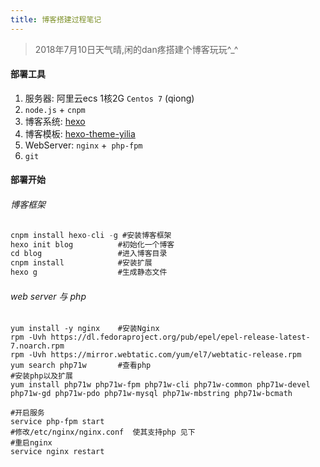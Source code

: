 ```yaml
---
title: 博客搭建过程笔记
---
```


> 2018年7月10日天气晴,闲的dan疼搭建个博客玩玩^_^

#### 部署工具

1. 服务器: 阿里云ecs 1核2G `Centos 7` (qiong)
2. `node.js` + `cnpm`
3. 博客系统: [hexo](https://hexo.io/)
4. 博客模板: [hexo-theme-yilia](https://github.com/litten/hexo-theme-yilia)
5. WebServer: `nginx` +` php-fpm`
6. `git`

#### 部署开始

###### 博客框架

```javascript
cnpm install hexo-cli -g #安装博客框架
hexo init blog 			#初始化一个博客
cd blog 			    #进入博客目录
cnpm install 			#安装扩展
hexo g					#生成静态文件
```

###### web server 与 php

``` shell
yum install -y nginx 	#安装Nginx
rpm -Uvh https://dl.fedoraproject.org/pub/epel/epel-release-latest-7.noarch.rpm
rpm -Uvh https://mirror.webtatic.com/yum/el7/webtatic-release.rpm
yum search php71w 		#查看php
#安装php以及扩展
yum install php71w php71w-fpm php71w-cli php71w-common php71w-devel php71w-gd php71w-pdo php71w-mysql php71w-mbstring php71w-bcmath

#开启服务
service php-fpm start
#修改/etc/nginx/nginx.conf  使其支持php 见下
#重启nginx
service nginx restart
```

